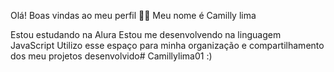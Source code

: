 Olá!
Boas vindas ao meu perfil 💙💙
Meu nome é Camilly lima 

Estou estudando na Alura
Estou me desenvolvendo na linguagem JavaScript
Utilizo esse espaço para minha organização e compartilhamento dos meu projetos desenvolvido# Camillylima01 :) 
